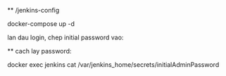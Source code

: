 ** /jenkins-config

docker-compose up -d

lan dau login, chep initial password vao:

** cach lay password:

docker exec jenkins cat /var/jenkins_home/secrets/initialAdminPassword